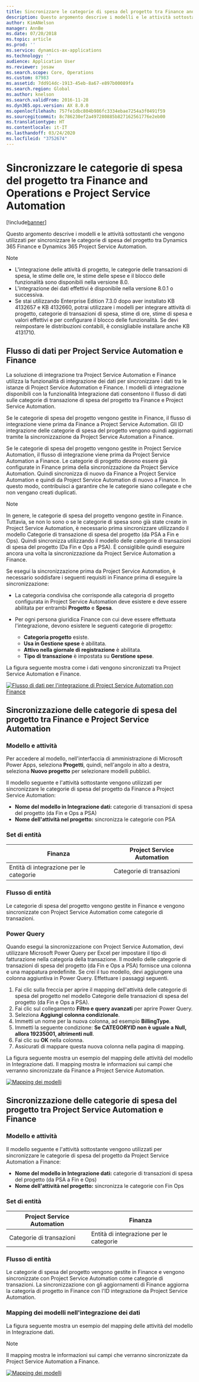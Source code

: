 ```yaml
---
title: Sincronizzare le categorie di spesa del progetto tra Finance and Operations e Project Service Automation
description: Questo argomento descrive i modelli e le attività sottostanti che vengono utilizzati per sincronizzare le categorie di spesa del progetto tra Microsoft Dynamics 365 Finance e Dynamics 365 Project Service Automation.
author: KimANelson
manager: AnnBe
ms.date: 07/20/2018
ms.topic: article
ms.prod: ''
ms.service: dynamics-ax-applications
ms.technology: ''
audience: Application User
ms.reviewer: josaw
ms.search.scope: Core, Operations
ms.custom: 87983
ms.assetid: 7dd914dc-1913-45eb-8a67-e897b00089fa
ms.search.region: Global
ms.author: knelson
ms.search.validFrom: 2016-11-28
ms.dyn365.ops.version: AX 8.0.0
ms.openlocfilehash: 757fe1dbc804b986fc3334ebae7254a3f0491f59
ms.sourcegitcommit: 8c786230ef2a497280885b827162561776e2eb00
ms.translationtype: HT
ms.contentlocale: it-IT
ms.lasthandoff: 03/24/2020
ms.locfileid: "3752674"
---
```

# <a name="synchronize-project-expense-categories-between-finance-and-operations-and-project-service-automation"></a>Sincronizzare le categorie di spesa del progetto tra Finance and Operations e Project Service Automation

[!include[banner](../includes/banner.md)]

Questo argomento descrive i modelli e le attività sottostanti che vengono utilizzati per sincronizzare le categorie di spesa del progetto tra Dynamics 365 Finance e Dynamics 365 Project Service Automation.

> [!NOTE]
> - L'integrazione delle attività di progetto, le categorie delle transazioni di spesa, le stime delle ore, le stime delle spese e il blocco delle funzionalità sono disponibili nella versione 8.0.
> - L'integrazione dei dati effettivi è disponibile nella versione 8.0.1 o successiva.
> - Se stai utilizzando Enterprise Edition 7.3.0 dopo aver installato KB 4132657 e KB 4132660, potrai utilizzare i modelli per integrare attività di progetto, categorie di transazioni di spesa, stime di ore, stime di spesa e valori effettivi e per configurare il blocco delle funzionalità. Se devi reimpostare le distribuzioni contabili, è consigliabile installare anche KB 4131710.

## <a name="data-flow-for-project-service-automation-and-finance"></a>Flusso di dati per Project Service Automation e Finance

La soluzione di integrazione tra Project Service Automation e Finance utilizza la funzionalità di integrazione dei dati per sincronizzare i dati tra le istanze di Project Service Automation e Finance. I modelli di integrazione disponibili con la funzionalità Integrazione dati consentono il flusso di dati sulle categorie di transazione di spesa del progetto tra Finance e Project Service Automation.

Se le categorie di spesa del progetto vengono gestite in Finance, il flusso di integrazione viene prima da Finance a Project Service Automation. Gli ID integrazione delle categorie di spesa del progetto vengono quindi aggiornati tramite la sincronizzazione da Project Service Automation a Finance.

Se le categorie di spesa del progetto vengono gestite in Project Service Automation, il flusso di integrazione viene prima da Project Service Automation a Finance. Le categorie di progetto devono essere già configurate in Finance prima della sincronizzazione da Project Service Automation. Quindi sincronizza di nuovo da Finance a Project Service Automation e quindi da Project Service Automation di nuovo a Finance. In questo modo, contribuisci a garantire che le categorie siano collegate e che non vengano creati duplicati.

> [!NOTE]
> In genere, le categorie di spesa del progetto vengono gestite in Finance. Tuttavia, se non lo sono o se le categorie di spesa sono già state create in Project Service Automation, è necessario prima sincronizzare utilizzando il modello Categorie di transazione di spesa del progetto (da PSA a Fin e Ops). Quindi sincronizza utilizzando il modello delle categorie di transazioni di spesa del progetto (Da Fin e Ops a PSA). È consiglibile quindi eseguire ancora una volta la sincronizzazione da Project Service Automation a Finance.
>
> Se esegui la sincronizzazione prima da Project Service Automation, è necessario soddisfare i seguenti requisiti in Finance prima di eseguire la sincronizzazione:
>
> - La categoria condivisa che corrisponde alla categoria di progetto configurata in Project Service Automation deve esistere e deve essere abilitata per entrambi **Progetto** e **Spesa**.
> - Per ogni persona giuridica Finance con cui deve essere effettuata l'integrazione, devono esistere le seguenti categorie di progetto:
>
>     - **Categoria progetto** esiste. 
>     - **Usa in Gestione spese** è abilitata.
>     - **Attivo nella giornale di registrazione** è abilitata.
>     - **Tipo di transazione** è impostata su **Gerstione spese**.

La figura seguente mostra come i dati vengono sincronizzati tra Project Service Automation e Finance.

[![Flusso di dati per l'integrazione di Project Service Automation con Finance](./media/ProjectExpenseCategoriesFlow.png)](./media/ProjectExpenseCategoriesFlow.png)

## <a name="project-expense-category-synchronization-from-finance-to-project-service-automation"></a>Sincronizzazione delle categorie di spesa del progetto tra Finance e Project Service Automation

### <a name="template-and-task"></a>Modello e attività

Per accedere al modello, nell'interfaccia di amministrazione di Microsoft Power Apps, seleziona **Progetti**, quindi, nell'angolo in alto a destra, seleziona **Nuovo progetto** per selezionare modelli pubblici.

Il modello seguente e l'attività sottostante vengono utilizzati per sincronizzare le categorie di spesa del progetto da Finance a Project Service Automation:

- **Nome del modello in Integrazione dati:** categorie di transazioni di spesa del progetto (da Fin e Ops a PSA)
- **Nome dell'attività nel progetto:** sincronizza le categorie con PSA

### <a name="entity-set"></a>Set di entità

| Finanza                           | Project Service Automation |
|-----------------------------------|----------------------------|
| Entità di integrazione per le categorie | Categorie di transazioni     |

### <a name="entity-flow"></a>Flusso di entità

Le categorie di spesa del progetto vengono gestite in Finance e vengono sincronizzate con Project Service Automation come categorie di transazioni.

### <a name="power-query"></a>Power Query

Quando esegui la sincronizzazione con Project Service Automation, devi utilizzare Microsoft Power Query per Excel per impostare il tipo di fatturazione nella categoria della transazione. Il modello delle categorie di transazioni di spesa del progetto (da Fin e Ops a PSA) fornisce una colonna e una mappatura predefinite. Se crei il tuo modello, devi aggiungere una colonna aggiuntiva in Power Query. Effettuare i passaggi seguenti.

1. Fai clic sulla freccia per aprire il mapping dell'attività delle categorie di spesa del progetto nel modello Categorie delle transazioni di spesa del progetto (da Fin e Ops a PSA).
2. Fai clic sul collegamento **Filtro e query avanzati** per aprire Power Query.
2. Seleziona **Aggiungi colonna condizionale**.
3. Immetti un nome per la nuova colonna, ad esempio **BillingType**.
4. Immetti la seguente condizione: **Se CATEGORYID non è uguale a Null, allora 19235001, altrimenti null**.
5. Fai clic su **OK** nella colonna.
6. Assicurati di mappare questa nuova colonna nella pagina di mapping.

La figura seguente mostra un esempio del mapping delle attività del modello in Integrazione dati. Il mapping mostra le informazioni sui campi che verranno sincronizzate da Finance a Project Service Automation.

[![Mapping dei modelli](./media/ProjectExpenseCategoriesToPSAMapping.jpg)](./media/ProjectExpenseCategoriesToPSAMapping.jpg)

## <a name="project-expense-category-synchronization-from-project-service-automation-to-finance"></a>Sincronizzazione delle categorie di spesa del progetto tra Project Service Automation e Finance

### <a name="template-and-task"></a>Modello e attività

Il modello seguente e l'attività sottostante vengono utilizzati per sincronizzare le categorie di spesa del progetto da Project Service Automation a Finance:

- **Nome del modello in Integrazione dati:** categorie di transazioni di spesa del progetto (da PSA a Fin e Ops)
- **Nome dell'attività nel progetto:** sincronizza le categorie con Fin Ops

### <a name="entity-set"></a>Set di entità

| Project Service Automation | Finanza                           |
|----------------------------|-----------------------------------|
| Categorie di transazioni     | Entità di integrazione per le categorie |

### <a name="entity-flow"></a>Flusso di entità

Le categorie di spesa del progetto vengono gestite in Finance e vengono sincronizzate con Project Service Automation come categorie di transazioni. La sincronizzazione con gli aggiornamenti di Finance aggiorna la categoria di progetto in Finance con l'ID integrazione da Project Service Automation.

### <a name="template-mapping-in-data-integration"></a>Mapping dei modelli nell'integrazione dei dati

La figura seguente mostra un esempio del mapping delle attività del modello in Integrazione dati.

> [!NOTE]
> Il mapping mostra le informazioni sui campi che verranno sincronizzate da Project Service Automation a Finance.

[![Mapping dei modelli](./media/ProjectExpenseCategoriesToFinOpsMapping.jpg)](./media/ProjectExpenseCategoriesToFinOpsMapping.jpg)
